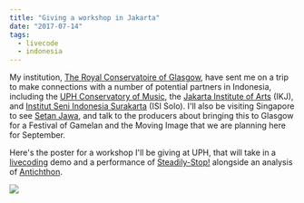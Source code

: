 ```yaml
---
title: "Giving a workshop in Jakarta"
date: "2017-07-14"
tags:
  - livecode
  - indonesia
---
```


My institution, [The Royal Conservatoire of Glasgow](http://www.rcs.ac.uk), have sent me on a trip to make connections with a number of potential partners in Indonesia, including the [UPH Conservatory of Music](https://www.uph.edu/), the [Jakarta Institute of Arts](http://www.ikj.ac.id/) (IKJ), and [Institut Seni Indonesia Surakarta](http://isi-ska.ac.id/) (ISI Solo). I'll also be visiting Singapore to see [Setan Jawa](https://www.esplanade.com/festivals-and-series/pesta-raya-malay-festival-of-arts/2017/setan-jawa), and talk to the producers about bringing this to Glasgow for a Festival of Gamelan and the Moving Image that we are planning here for September.

Here's the poster for a workshop I'll be giving at UPH, that will take in a [livecoding](https://www.youtube.com/watch?v=Zhprsv_c27o) demo and a performance of [Steadily-Stop!](/catalog/openings/steadily) alongside an analysis of [Antichthon](https://www.youtube.com/watch?v=RxzEb0xJi_8).

![](/blog/jsvdwuph.png)

